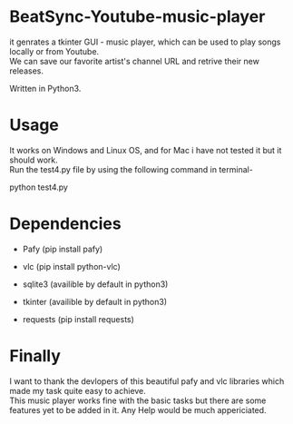 # BeatSync-Youtube-music-player
it genrates a tkinter GUI - music player, which can be used to play songs locally or from Youtube. <br>
We can save our favorite artist's channel URL and retrive their new releases.

Written in Python3.

# Usage 
It works on Windows and Linux OS, and for Mac i have not tested it but it should work.
<br>Run the test4.py file by using the following command in terminal-

python test4.py


# Dependencies

- Pafy (pip install pafy)

-  vlc (pip install python-vlc)

- sqlite3 (availible by default in python3)

- tkinter (availible by default in python3)

- requests (pip install requests)

# Finally 
I want to thank the devlopers of this beautiful pafy and vlc libraries which made my task quite easy to achieve.
<br>This music player works fine with the basic tasks but there are some features yet to be added in it. Any Help would be much appericiated.